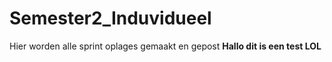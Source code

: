 # Semester2_Induvidueel
Hier worden alle sprint oplages gemaakt en gepost 
**Hallo dit is een test LOL**
